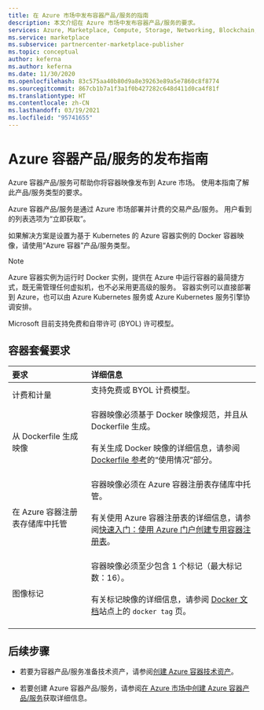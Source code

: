 ```yaml
---
title: 在 Azure 市场中发布容器产品/服务的指南
description: 本文介绍在 Azure 市场中发布容器产品/服务的要求。
services: Azure, Marketplace, Compute, Storage, Networking, Blockchain, Security
ms.service: marketplace
ms.subservice: partnercenter-marketplace-publisher
ms.topic: conceptual
author: keferna
ms.author: keferna
ms.date: 11/30/2020
ms.openlocfilehash: 83c575aa40b80d9a8e39263e89a5e7860c8f8774
ms.sourcegitcommit: 867cb1b7a1f3a1f0b427282c648d411d0ca4f81f
ms.translationtype: HT
ms.contentlocale: zh-CN
ms.lasthandoff: 03/19/2021
ms.locfileid: "95741655"
---
```

# <a name="publishing-guide-for-azure-container-offers"></a>Azure 容器产品/服务的发布指南

Azure 容器产品/服务可帮助你将容器映像发布到 Azure 市场。 使用本指南了解此产品/服务类型的要求。

Azure 容器产品/服务是通过 Azure 市场部署并计费的交易产品/服务。 用户看到的列表选项为“立即获取”。

如果解决方案是设置为基于 Kubernetes 的 Azure 容器实例的 Docker 容器映像，请使用“Azure 容器”产品/服务类型。

> [!NOTE]
> Azure 容器实例为运行时 Docker 实例，提供在 Azure 中运行容器的最简捷方式，既无需管理任何虚拟机，也不必采用更高级的服务。 容器实例可以直接部署到 Azure，也可以由 Azure Kubernetes 服务或 Azure Kubernetes 服务引擎协调安排。  

Microsoft 目前支持免费和自带许可 (BYOL) 许可模型。

## <a name="container-offer-requirements"></a>容器套餐要求

| 要求 | 详细信息 |  
|:--- |:--- |  
| 计费和计量 | 支持免费或 BYOL 计费模型。<br><br> |  
| 从 Dockerfile 生成映像 | 容器映像必须基于 Docker 映像规范，并且从 Dockerfile 生成。<br> <br>有关生成 Docker 映像的详细信息，请参阅 [Dockerfile 参考](https://docs.docker.com/engine/reference/builder/#usage)的“使用情况”部分。<br><br> |  
| 在 Azure 容器注册表存储库中托管 | 容器映像必须在 Azure 容器注册表存储库中托管。<br> <br>有关使用 Azure 容器注册表的详细信息，请参阅[快速入门：使用 Azure 门户创建专用容器注册表](../container-registry/container-registry-get-started-portal.md)。<br><br> |  
| 图像标记 | 容器映像必须至少包含 1 个标记（最大标记数：16）。<br><br>有关标记映像的详细信息，请参阅 [Docker 文档](https://docs.docker.com/engine/reference/commandline/tag)站点上的 `docker tag` 页。<br><br> |  

## <a name="next-steps"></a>后续步骤

- 若要为容器产品/服务准备技术资产，请参阅[创建 Azure 容器技术资产](create-azure-container-technical-assets.md)。

- 若要创建 Azure 容器产品/服务，请参阅[在 Azure 市场中创建 Azure 容器产品/服务](create-azure-container-offer.md)获取详细信息。
